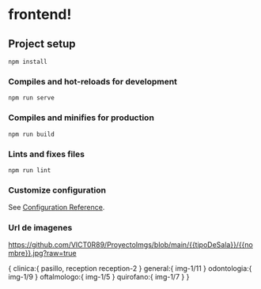 # frontend!

## Project setup
```
npm install
```

### Compiles and hot-reloads for development
```
npm run serve
```

### Compiles and minifies for production
```
npm run build
```

### Lints and fixes files
```
npm run lint
```

### Customize configuration
See [Configuration Reference](https://cli.vuejs.org/config/).

### Url de imagenes 

https://github.com/VICT0R89/ProyectoImgs/blob/main/{{tipoDeSala}}/{{nombre}}.jpg?raw=true

{
    clinica:{
        pasillo,
        reception
        reception-2
    }
    general:{
        img-1/11
    }
    odontologia:{
        img-1/9
    }
    oftalmologo:{
        img-1/5
    }
    quirofano:{
       img-1/7 
    }
}